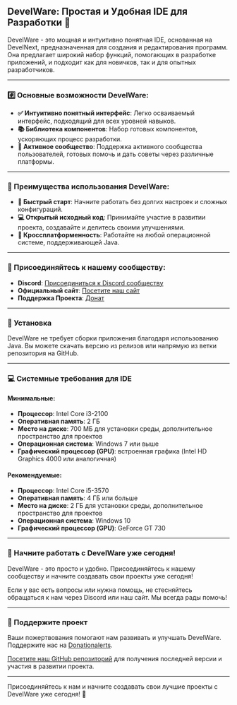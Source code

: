 ## DevelWare: Простая и Удобная IDE для Разработки 🚀

DevelWare - это мощная и интуитивно понятная IDE, основанная на DevelNext, предназначенная для создания и редактирования программ. Она предлагает широкий набор функций, помогающих в разработке приложений, и подходит как для новичков, так и для опытных разработчиков.

---

### #️⃣ Основные возможности DevelWare:
- **✅ Интуитивно понятный интерфейс**: Легко осваиваемый интерфейс, подходящий для всех уровней навыков.
- **📚 Библиотека компонентов**: Набор готовых компонентов, ускоряющих процесс разработки.
- **👥 Активное сообщество**: Поддержка активного сообщества пользователей, готовых помочь и дать советы через различные платформы.

---

### 🌟 Преимущества использования DevelWare:
- **🚀 Быстрый старт**: Начните работать без долгих настроек и сложных конфигураций.
- **💻 Открытый исходный код**: Принимайте участие в развитии проекта, создавайте и делитесь своими улучшениями.
- **🔀 Кроссплатформенность**: Работайте на любой операционной системе, поддерживающей Java.

---

### 👥 Присоединяйтесь к нашему сообществу:
- **Discord**: [Присоединиться к Discord сообществу](https://discord.gg/2ECUpEfTrd)
- **Официальный сайт**: [Посетите наш сайт](https://sites.x10.mx/index.html)
- **Поддержка Проекта**: [Донат](https://www.donationalerts.com/r/meigostudios)

---

### 🔧 Установка

DevelWare не требует сборки приложения благодаря использованию Java. Вы можете скачать версию из релизов или напрямую из ветки репозитория на GitHub.

---

### 💻 Системные требования для IDE

#### Минимальные:
- **Процессор**: Intel Core i3-2100
- **Оперативная память**: 2 ГБ
- **Место на диске**: 700 МБ для установки среды, дополнительное пространство для проектов
- **Операционная система**: Windows 7 или выше
- **Графический процессор (GPU)**: встроенная графика (Intel HD Graphics 4000 или аналогичная)

#### Рекомендуемые:
- **Процессор**: Intel Core i5-3570
- **Оперативная память**: 4 ГБ или больше
- **Место на диске**: 2 ГБ для установки среды, дополнительное пространство для проектов
- **Операционная система**: Windows 10
- **Графический процессор (GPU)**: GeForce GT 730

---

### 🎉 Начните работать с DevelWare уже сегодня!

DevelWare - это просто и удобно. Присоединяйтесь к нашему сообществу и начните создавать свои проекты уже сегодня!

Если у вас есть вопросы или нужна помощь, не стесняйтесь обращаться к нам через Discord или наш сайт. Мы всегда рады помочь!

---

### 💖 Поддержите проект

Ваши пожертвования помогают нам развивать и улучшать DevelWare. Поддержите нас на [Donationalerts](https://www.donationalerts.com/r/meigostudios).

[Посетите наш GitHub репозиторий](https://github.com/ваш-репозиторий) для получения последней версии и участия в развитии проекта.

---

Присоединяйтесь к нам и начните создавать свои лучшие проекты с DevelWare уже сегодня! 🚀
